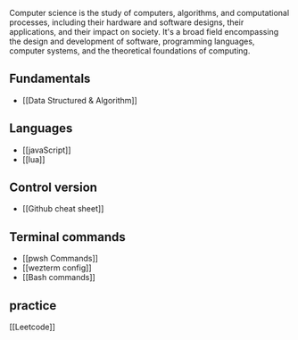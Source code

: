 Computer science is the study of computers, algorithms, and computational processes, including their hardware and software designs, their applications, and their impact on society. It's a broad field encompassing the design and development of software, programming languages, computer systems, and the theoretical foundations of computing.
## Fundamentals
- [[Data Structured & Algorithm]]
## Languages
- [[javaScript]]
- [[lua]]

## Control version
- [[Github cheat sheet]]

## Terminal commands
- [[pwsh Commands]]
- [[wezterm config]]
- [[Bash commands]]
## practice
[[Leetcode]]
